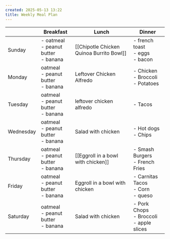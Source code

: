 ```yaml
---
created: 2025-05-13 13:22
title: Weekly Meal Plan
---
```


|           | Breakfast                                | Lunch                                    | Dinner                                       |
| --------- | ---------------------------------------- | ---------------------------------------- | -------------------------------------------- |
| Sunday    | - oatmeal<br>- peanut butter<br>- banana | [[Chipotle Chicken Quinoa Burrito Bowl]] | - french toast<br>- eggs<br>- bacon          |
| Monday    | oatmeal<br>- peanut butter<br>- banana   | Leftover Chicken Alfredo                 | - Chicken<br>- Broccoli<br>- Potatoes        |
| Tuesday   | oatmeal<br>- peanut butter<br>- banana   | leftover chicken alfredo                 | - Tacos                                      |
| Wednesday | oatmeal<br>- peanut butter<br>- banana   | Salad with chicken                       | - Hot dogs<br>- Chips<br>                    |
| Thursday  | oatmeal<br>- peanut butter<br>- banana   | [[Eggroll in a bowl with chicken]]       | - Smash Burgers<br>- French Fries            |
| Friday    | oatmeal<br>- peanut butter<br>- banana   | Eggroll in a bowl with chicken           | - Carnitas Tacos<br>- Corn<br>- queso        |
| Saturday  | oatmeal<br>- peanut butter<br>- banana   | Salad with chicken                       | - Pork Chops<br>- Broccoli<br>- apple slices |
